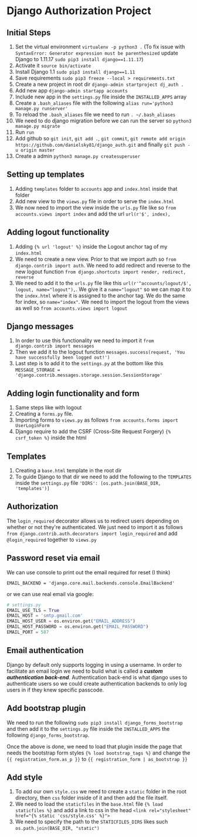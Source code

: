 # Django Authorization Project

## Initial Steps

1. Set the virtual environment `virtualenv -p python3 .` (To fix issue with `SyntaxError: Generator expression must be parenthesized` update Django to 1.11.17 `sudo pip3 install django==1.11.17`)
1. Activate it `source bin/activate`
1. Install Django 1.1 `sudo pip3 install django==1.11`
1. Save requirements `sudo pip3 freeze --local > requirements.txt`
1. Create a new project in root dir `django-admin startproject dj_auth .`
1. Add new app `django-admin startapp accounts`
1. Include new app in the `settings.py` file inside the `INSTALLED_APPS` array
1. Create a `.bash_aliases` file with the following `alias run='python3 manage.py runserver'`
1. To reload the `.bash_aliases` file we need to run `. ~/.bash_aliases`
1. We need to do django migration before we can run the server so `python3 manage.py migrate`
1. Run `run`
1. Add github so `git init`, `git add .`, `git commit`, `git remote add origin https://github.com/danielsky81/django_auth.git` and finally `git push -u origin master`
1. Create a admin `python3 manage.py createsuperuser`

## Setting up templates

1. Adding `templates` folder to `accounts` app and `index.html` inside that folder
1. Add new view to the `views.py` file in order to serve the `index.html`
1. We now need to import the view inside the `urls.py` file like so `from accounts.views import index` and add the url `url(r'$', index),`

## Adding logout functionality

1. Adding `{% url 'logout' %}` inside the Logout anchor tag of my `index.html`
1. We need to create a new view. Prior to that we import auth so `from django.contrib import auth`. We need to add redirect and reverse to the new logout function `from django.shortcuts import render, redirect, reverse`
1. We need to add it to the `urls.py` file like this `url(r'^accounts/logout/$', logout, name="logout"),`. We give it a `name="logout"` so we can map it to the `index.html` where it is assigned to the anchor tag. We do the same for index, so `name="index"`. We need to import the logout from the views as well so `from accounts.views import logout`

## Django messages

1. In order to use this functionality we need to import it `from django.contrib import messages`
1. Then we add it to the logout function `messages.success(request, 'You have successfully been logged out!')`
1. Last step is to add it to the `settings.py` at the bottom like this `MESSAGE_STORAGE = 'django.contrib.messages.storage.session.SessionStorage'`

## Adding login functionality and form

1. Same steps like with logout
1. Creating a `forms.py` file.
1. Importing forms to `views.py` as follows `from accounts.forms import UserLoginForm`
1. Django require to add the CSRF (Cross-Site Request Forgery) `{% csrf_token %}` inside the html

## Templates

1. Creating a `base.html` template in the root dir
1. To guide Django to that dir we need to add the following to the `TEMPLATES` inside the `settings.py` file `'DIRS': [os.path.join(BASE_DIR, 'templates')]`

## Authorization

The `login_required` decorator allows us to redirect users depending on whether or not they're authenticated. We just need to import it as follows `from django.contrib.auth.decorators import login_required` and add `@login_required` together to `views.py`

## Password reset via email

We can use console to print out the email required for reset (I think)

`EMAIL_BACKEND = 'django.core.mail.backends.console.EmailBackend'`

or we can use real email via google:

```py
# settings.py
EMAIL_USE_TLS = True
EMAIL_HOST = 'smtp.gmail.com'
EMAIL_HOST_USER = os.environ.get("EMAIL_ADDRESS")
EMAIL_HOST_PASSWORD = os.environ.get("EMAIL_PASSWORD")
EMAIL_PORT = 587
```

## Email authentication

Django by default only supports logging in using a username. In order to facilitate an email login we need to build what is called a ***custom authentication back-end***. Authentication back-end is what django uses to authenticate users so we could create authentication backends to only log users in if they knew specific passcode.

## Add bootstrap plugin 

We need to run the following `sudo pip3 install django_forms_bootstrap` and then add it to the `settings.py` file inside the `INSTALLED_APPS` the following `django_forms_bootstrap`.

Once the above is done, we need to load that plugin inside the page that needs the bootstrap form styles `{% load bootstrap_tags %}` and change the `{{ registration_form.as_p }}` to `{{ registration_form | as_bootstrap }}`

## Add style

1. To add our own `style.css` we need to create a `static` folder in the root directory, then `css` folder inside of it and then add the file itself.
1. We need to load the `staticfiles` in the `base.html` file `{% load staticfiles %}` and add a link to css in the head `<link rel="stylesheet" href="{% static 'css/style.css' %}">`
1. We need to specify the path to the `STATICFILES_DIRS` likes such `os.path.join(BASE_DIR, "static")`

